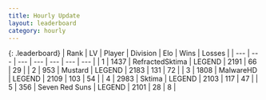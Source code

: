 ```yaml
---
title: Hourly Update
layout: leaderboard
category: hourly
---
```


{: .leaderboard}
| Rank | LV | Player | Division | Elo | Wins | Losses |
| --- | --- | --- | --- | --- | --- | --- |
| <span data-change="0">1</span> | 1437 | <span title="ID: 402846">RefractedSktima</span> | LEGEND | <span data-change="0">2191</span> | <span data-change="0">66</span> | <span data-change="0">29</span> |
| <span data-change="0">2</span> | 953 | <span title="ID: 611082">Mustard</span> | LEGEND | <span data-change="0">2183</span> | <span data-change="0">131</span> | <span data-change="0">72</span> |
| <span data-change="2">3</span> | 1808 | <span title="ID: 261794">MalwareHD</span> | LEGEND | <span data-change="9">2109</span> | <span data-change="1">103</span> | <span data-change="0">54</span> |
| <span data-change="-1">4</span> | 2983 | <span title="ID: 353063">Sktima</span> | LEGEND | <span data-change="0">2103</span> | <span data-change="0">117</span> | <span data-change="0">47</span> |
| <span data-change="-1">5</span> | 356 | <span title="ID: 670324">Seven Red Suns</span> | LEGEND | <span data-change="0">2101</span> | <span data-change="0">28</span> | <span data-change="0">8</span> |